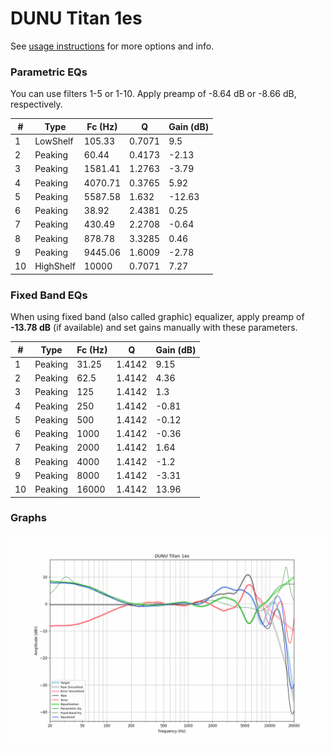 # DUNU Titan 1es
See [usage instructions](https://github.com/jaakkopasanen/AutoEq#usage) for more options and info.

### Parametric EQs
You can use filters 1-5 or 1-10. Apply preamp of -8.64 dB or -8.66 dB, respectively.

|   # | Type      |   Fc (Hz) |      Q |   Gain (dB) |
|-----|-----------|-----------|--------|-------------|
|   1 | LowShelf  |    105.33 | 0.7071 |        9.5  |
|   2 | Peaking   |     60.44 | 0.4173 |       -2.13 |
|   3 | Peaking   |   1581.41 | 1.2763 |       -3.79 |
|   4 | Peaking   |   4070.71 | 0.3765 |        5.92 |
|   5 | Peaking   |   5587.58 | 1.632  |      -12.63 |
|   6 | Peaking   |     38.92 | 2.4381 |        0.25 |
|   7 | Peaking   |    430.49 | 2.2708 |       -0.64 |
|   8 | Peaking   |    878.78 | 3.3285 |        0.46 |
|   9 | Peaking   |   9445.06 | 1.6009 |       -2.78 |
|  10 | HighShelf |  10000    | 0.7071 |        7.27 |

### Fixed Band EQs
When using fixed band (also called graphic) equalizer, apply preamp of **-13.78 dB** (if available) and set gains manually with these parameters.

|   # | Type    |   Fc (Hz) |      Q |   Gain (dB) |
|-----|---------|-----------|--------|-------------|
|   1 | Peaking |     31.25 | 1.4142 |        9.15 |
|   2 | Peaking |     62.5  | 1.4142 |        4.36 |
|   3 | Peaking |    125    | 1.4142 |        1.3  |
|   4 | Peaking |    250    | 1.4142 |       -0.81 |
|   5 | Peaking |    500    | 1.4142 |       -0.12 |
|   6 | Peaking |   1000    | 1.4142 |       -0.36 |
|   7 | Peaking |   2000    | 1.4142 |        1.64 |
|   8 | Peaking |   4000    | 1.4142 |       -1.2  |
|   9 | Peaking |   8000    | 1.4142 |       -3.31 |
|  10 | Peaking |  16000    | 1.4142 |       13.96 |

### Graphs
![](./DUNU%20Titan%201es.png)
